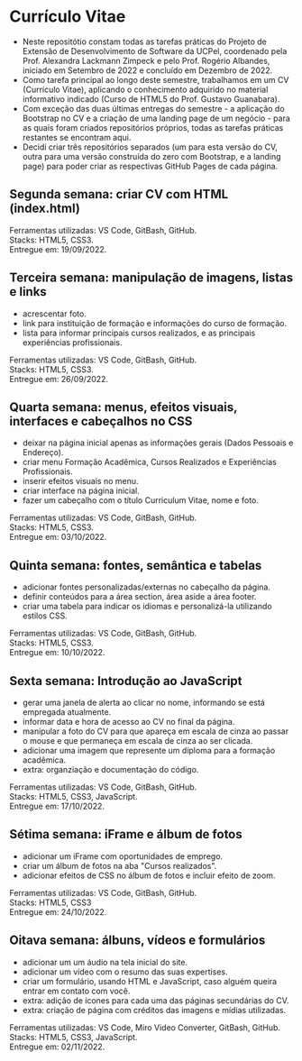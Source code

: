 # Currículo Vitae
- Neste repositótio constam todas as tarefas práticas do Projeto de Extensão de Desenvolvimento de Software da UCPel, coordenado pela Prof. Alexandra Lackmann Zimpeck e pelo Prof. Rogério Albandes, iniciado em Setembro de 2022 e concluído em Dezembro de 2022.</br>
- Como tarefa principal ao longo deste semestre, trabalhamos em um CV (Currículo Vitae), aplicando o conhecimento adquirido no material informativo indicado (Curso de HTML5 do Prof. Gustavo Guanabara).</br>
- Com exceção das duas últimas entregas do semestre - a aplicação do Bootstrap no CV e a criação de uma landing page de um negócio - para as quais foram criados repositórios próprios, todas as tarefas práticas restantes se encontram aqui.</br>
- Decidi criar três repositórios separados (um para esta versão do CV, outra para uma versão construída do zero com Bootstrap, e a landing page) para poder criar as respectivas GitHub Pages de cada página.</br>

## Segunda semana: criar CV com HTML (index.html) 
Ferramentas utilizadas: VS Code, GitBash, GitHub.</br>
Stacks: HTML5, CSS3.</br>
Entregue em: 19/09/2022.</br>

## Terceira semana: manipulação de imagens, listas e links
- acrescentar foto.
- link para instituição de formação e informações do curso de formação.
- lista para informar principais cursos realizados, e as principais experiências profissionais.

Ferramentas utilizadas: VS Code, GitBash, GitHub.</br>
Stacks: HTML5, CSS3.</br>
Entregue em: 26/09/2022.</br>

## Quarta semana: menus, efeitos visuais, interfaces e cabeçalhos no CSS
- deixar na página inicial apenas as informações gerais (Dados Pessoais e Endereço).
- criar menu Formação Acadêmica, Cursos Realizados e Experiências Profissionais.
- inserir efeitos visuais no menu.
- criar interface na página inicial.
- fazer um cabeçalho com o título Curriculum Vitae, nome e foto.

Ferramentas utilizadas: VS Code, GitBash, GitHub.</br>
Stacks: HTML5, CSS3.</br>
Entregue em: 03/10/2022.</br>

## Quinta semana: fontes, semântica e tabelas
- adicionar fontes personalizadas/externas no cabeçalho da página.
- definir conteúdos para a área section, área aside a área footer.
- criar uma tabela para indicar os idiomas e personalizá-la utilizando estilos CSS.

Ferramentas utilizadas: VS Code, GitBash, GitHub.</br>
Stacks: HTML5, CSS3.</br>
Entregue em: 10/10/2022.</br>

## Sexta semana: Introdução ao JavaScript
- gerar uma janela de alerta ao clicar no nome, informando se está empregada atualmente.
- informar data e hora de acesso ao CV no final da página.
- manipular a foto do CV para que apareça em escala de cinza ao passar o mouse e que permaneça em escala de cinza ao ser clicada.
- adicionar uma imagem que represente um diploma para a formação acadêmica. 
- extra: organziação e documentação do código.

Ferramentas utilizadas: VS Code, GitBash, GitHub.</br>
Stacks: HTML5, CSS3, JavaScript.</br>
Entregue em: 17/10/2022.</br>

## Sétima semana: iFrame e álbum de fotos
- adicionar um iFrame com oportunidades de emprego.
- criar um álbum de fotos na aba "Cursos realizados".
- adicionar efeitos de CSS no álbum de fotos e incluir efeito de zoom.

Ferramentas utilizadas: VS Code, GitBash, GitHub.</br>
Stacks: HTML5, CSS3</br>
Entregue em: 24/10/2022.</br>

## Oitava semana: álbuns, vídeos e formulários
- adicionar um um áudio na tela inicial do site.
- adicionar um vídeo com o resumo das suas expertises.
- criar um formulário, usando HTML e JavaScript, caso alguém queira entrar em contato com você.
- extra: adição de ícones para cada uma das páginas secundárias do CV.
- extra: criação de página com créditos das imagens e mídias utilizadas.

Ferramentas utilizadas: VS Code, Miro Video Converter, GitBash, GitHub.</br>
Stacks: HTML5, CSS3, JavaScript.</br>
Entregue em: 02/11/2022.</br>

